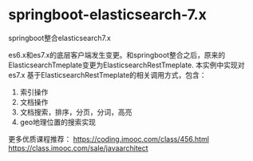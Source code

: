 # springboot-elasticsearch-7.x
springboot整合elasticsearch7.x

es6.x和es7.x的底层客户端发生变更。和springboot整合之后，原来的ElasticsearchTmeplate变更为ElasticsearchRestTmeplate.
本实例中实现对es7.x 基于ElasticsearchRestTmeplate的相关调用方式，包含：
1. 索引操作
2. 文档操作
3. 文档搜索，排序，分页，分词，高亮
4. geo地理位置的搜索实现

更多优质课程推荐：
https://coding.imooc.com/class/456.html
https://class.imooc.com/sale/javaarchitect
